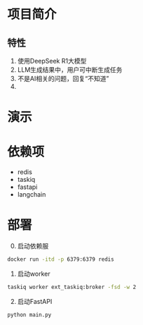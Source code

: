 # 项目简介

## 特性
1. 使用DeepSeek R1大模型
2. LLM生成结果中，用户可中断生成任务
3. 不是AI相关的问题，回复“不知道”
4. 

# 演示

# 依赖项
+ redis
+ taskiq
+ fastapi
+ langchain

# 部署
0. 启动依赖服
```bash
docker run -itd -p 6379:6379 redis
```

1. 启动worker
```bash
taskiq worker ext_taskiq:broker -fsd -w 2
```

2. 启动FastAPI
```bash
python main.py
```
   

